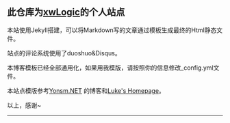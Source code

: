 此仓库为[xwLogic](http://xwlogic.github.io)的个人站点
------------------------------------

本站使用Jekyll搭建，可以将Markdown写的文章通过模板生成最终的Html静态文件。 

站点的评论系统使用了duoshuo&Disqus。


本博客模板已经全部通用化，如果用我模版，请按照你的信息修改_config.yml文件。

本站点模版参考[Yonsm.NET](http://github.com/Yonsm/NET) 的博客和[Luke's Homepage](https://github.com/kejinlu/kejinlu.github.com)。


以上，感谢~

------------------------------------
